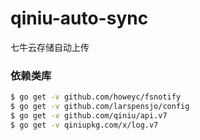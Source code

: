 # qiniu-auto-sync
七牛云存储自动上传

### 依赖类库

```bash
$ go get -v github.com/howeyc/fsnotify
$ go get -v github.com/larspensjo/config
$ go get -v github.com/qiniu/api.v7
$ go get -v qiniupkg.com/x/log.v7
```